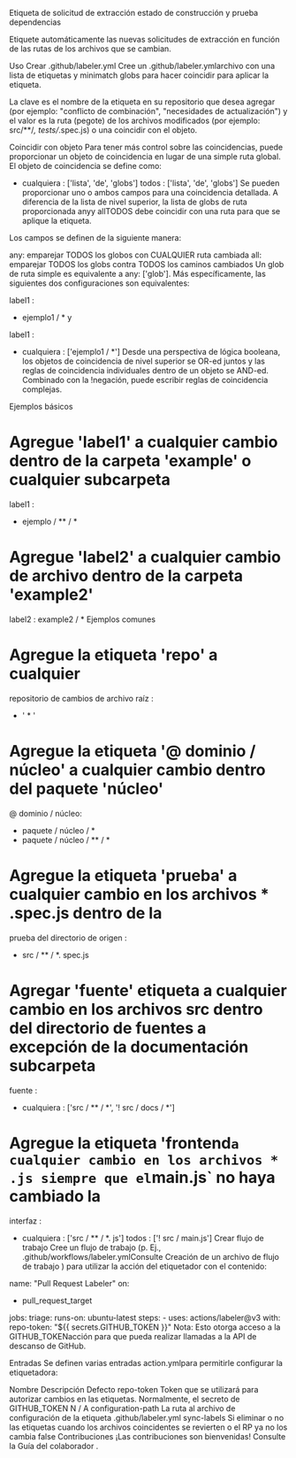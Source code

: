 Etiqueta de solicitud de extracción
estado de construcción y prueba dependencias

Etiquete automáticamente las nuevas solicitudes de extracción en función de las rutas de los archivos que se cambian.

Uso
Crear .github/labeler.yml
Cree un .github/labeler.ymlarchivo con una lista de etiquetas y minimatch globs para hacer coincidir para aplicar la etiqueta.

La clave es el nombre de la etiqueta en su repositorio que desea agregar (por ejemplo: "conflicto de combinación", "necesidades de actualización") y el valor es la ruta (pegote) de los archivos modificados (por ejemplo: src/**/*, tests/*.spec.js) o una coincidir con el objeto.

Coincidir con objeto
Para tener más control sobre las coincidencias, puede proporcionar un objeto de coincidencia en lugar de una simple ruta global. El objeto de coincidencia se define como:

- cualquiera : ['lista', 'de', 'globs'] 
  todos : ['lista', 'de', 'globs']
Se pueden proporcionar uno o ambos campos para una coincidencia detallada. A diferencia de la lista de nivel superior, la lista de globs de ruta proporcionada anyy allTODOS debe coincidir con una ruta para que se aplique la etiqueta.

Los campos se definen de la siguiente manera:

any: emparejar TODOS los globos con CUALQUIER ruta cambiada
all: emparejar TODOS los globs contra TODOS los caminos cambiados
Un glob de ruta simple es equivalente a any: ['glob']. Más específicamente, las siguientes dos configuraciones son equivalentes:

label1 :
- ejemplo1 / *
y

label1 :
- cualquiera : ['ejemplo1 / *']
Desde una perspectiva de lógica booleana, los objetos de coincidencia de nivel superior se OR-ed juntos y las reglas de coincidencia individuales dentro de un objeto se AND-ed. Combinado con la !negación, puede escribir reglas de coincidencia complejas.

Ejemplos básicos
# Agregue 'label1' a cualquier cambio dentro de la carpeta 'example' o cualquier subcarpeta 
label1 :
- ejemplo / ** / *

# Agregue 'label2' a cualquier cambio de archivo dentro de la carpeta 'example2' 
label2 : example2 / *
Ejemplos comunes
# Agregue la etiqueta 'repo' a cualquier 
repositorio de cambios de archivo raíz :
- ' * '

# Agregue la etiqueta '@ dominio / núcleo' a cualquier cambio dentro del paquete 'núcleo' 
@ dominio / núcleo: 
- paquete / núcleo / * 
- paquete / núcleo / ** / *

# Agregue la etiqueta 'prueba' a cualquier cambio en los archivos * .spec.js dentro de la 
prueba del directorio de origen :
- src / ** / *. spec.js

# Agregar 'fuente' etiqueta a cualquier cambio en los archivos src dentro del directorio de fuentes a excepción de la documentación subcarpeta 
fuente :
- cualquiera : ['src / ** / *', '! src / docs / *']

# Agregue la etiqueta 'frontend` a cualquier cambio en los archivos * .js siempre que el `main.js` no haya cambiado la 
interfaz :
- cualquiera : ['src / ** / *. js'] 
  todos : ['! src / main.js']
Crear flujo de trabajo
Cree un flujo de trabajo (p. Ej., .github/workflows/labeler.ymlConsulte Creación de un archivo de flujo de trabajo ) para utilizar la acción del etiquetador con el contenido:

name: "Pull Request Labeler"
on:
- pull_request_target

jobs:
  triage:
    runs-on: ubuntu-latest
    steps:
    - uses: actions/labeler@v3
      with:
        repo-token: "${{ secrets.GITHUB_TOKEN }}"
Nota: Esto otorga acceso a la GITHUB_TOKENacción para que pueda realizar llamadas a la API de descanso de GitHub.

Entradas
Se definen varias entradas action.ymlpara permitirle configurar la etiquetadora:

Nombre	Descripción	Defecto
repo-token	Token que se utilizará para autorizar cambios en las etiquetas. Normalmente, el secreto de GITHUB_TOKEN	N / A
configuration-path	La ruta al archivo de configuración de la etiqueta	.github/labeler.yml
sync-labels	Si eliminar o no las etiquetas cuando los archivos coincidentes se revierten o el RP ya no los cambia	false
Contribuciones
¡Las contribuciones son bienvenidas! Consulte la Guía del colaborador .
